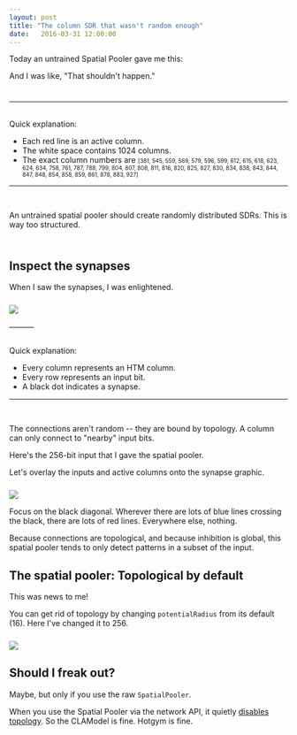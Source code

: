 ```yaml
---
layout: post
title: "The column SDR that wasn't random enough"
date:   2016-03-31 12:00:00
---
```


<script src="//d3js.org/d3.v3.min.js" charset="utf-8"></script>

<script>
function drawActiveColumns(columns, node) {
    var scale = 0.6,
        g = d3.select(node)
            .append('svg')
            .attr('width', 1024*scale + 2)
            .attr('height', 14 + 2)
            .style('margin-bottom', '10px')
            .append('g')
            .attr('transform', 'translate(1,1)');

    g.append('rect')
        .attr('width', 1024*scale)
        .attr('height', 14)
        .attr('fill', 'none')
        .attr('stroke', 'gray');

    g.selectAll('.column')
        .data(columns)
        .call(function(column) {
            column.enter()
                .append('rect')
                .attr('class', 'column')
                .attr('width', 2)
                .attr('height', 10)
                .attr('fill', 'crimson')
                .attr('stroke', 'none')
                .attr('y', 2);

            column.exit()
                .remove();
        })
        .attr('x', function(d, i) { return d*scale; });
}
</script>

Today an untrained Spatial Pooler gave me this:

<div id="theColumns"></div>

<script>

drawActiveColumns([381, 545, 559, 569, 579, 596, 599, 612, 615, 618, 623, 624, 634,
      758, 761, 787, 788, 799, 804, 807, 808, 811, 816, 820, 825, 827,
      830, 834, 838, 843, 844, 847, 848, 854, 858, 859, 861, 878, 883, 927],
     document.getElementById('theColumns'));
</script>

And I was like, "That shouldn't happen."

<div style="height:10px;"></div>

_______

<br/>Quick explanation:

- Each red line is an active column.
- The white space contains 1024 columns.
- The exact column numbers are <span style='font-size:10px;'>[381, 545, 559, 569, 579, 596, 599, 612, 615, 618, 623, 624, 634, 758, 761, 787, 788, 799, 804, 807, 808, 811, 816, 820, 825, 827,
 830, 834, 838, 843, 844, 847, 848, 854, 858, 859, 861, 878, 883, 927]</span>

_______

<div style="height:16px;"></div>

An untrained spatial pooler should create randomly distributed SDRs. This is way
too structured.

<div style="height:10px;"></div>

## Inspect the synapses

When I saw the synapses, I was enlightened.

<div style="height:10px;"></div>

<img src='/stuff/2016-03-31-synapses.png' />

<div style="height:10px;"></div>
_______

<br/>Quick explanation:

- Every column represents an HTM column.
- Every row represents an input bit.
- A black dot indicates a synapse.

_______

<div style="height:16px;"></div>

The connections aren't random -- they are bound by topology. A column can only
connect to "nearby" input bits.

Here's the 256-bit input that I gave the spatial pooler.

<div id="theEncoding"></div>

<script>
var onbits = [ 10,  16,  50,  57,  93, 103, 105, 106, 137, 144, 145, 147, 153,
                170, 185, 199, 203, 204, 216, 235, 243];

var g = d3.select(document.getElementById('theEncoding'))
        .append('svg')
        .attr('width', 2*256 + 2)
        .attr('height', 4 + 2)
        .style('margin-bottom', '10px')
        .append('g')
        .attr('transform', 'translate(1,1)');

g.append('rect')
    .attr('width', 2*256)
    .attr('height', 4)
    .attr('fill', 'none')
    .attr('stroke', 'gray');

g.selectAll('.onbit')
    .data(onbits)
    .call(function(onbit) {
        onbit.enter()
            .append('rect')
            .attr('class', 'onbit')
            .attr('width', 2)
            .attr('height', 4)
            .attr('fill', 'blue')
            .attr('stroke', 'none');

        onbit.exit()
            .remove();
    })
    .attr('x', function(d, i) { return d*2; });
</script>

Let's overlay the inputs and active columns onto the synapse graphic.

<div style="height:10px;"></div>

<img src='/stuff/2016-03-31-synapses-overlay.png' />

Focus on the black diagonal. Wherever there are lots of blue lines crossing the
black, there are lots of red lines. Everywhere else, nothing.

Because connections are topological, and because inhibition is global, this
spatial pooler tends to only detect patterns in a subset of the input.

## The spatial pooler: Topological by default

This was news to me!

You can get rid of topology by changing `potentialRadius` from its default
(16). Here I've changed it to 256.

<div id="theColumnsFixed"></div>

<script>
drawActiveColumns([ 16,  70,  98, 155, 210, 211, 220, 225, 256, 268, 357, 378, 385,
        434, 435, 444, 446, 455, 480, 503, 517, 525, 551, 603, 633, 650,
        655, 670, 727, 740, 795, 808, 815, 862, 880, 884, 929, 944, 965, 985],
     document.getElementById('theColumnsFixed'));
</script>

<div style="height:10px;"></div>

<img src='/stuff/2016-03-31-synapses-fixed.png' />

## Should I freak out?

Maybe, but only if you use the raw `SpatialPooler`.

When you use the Spatial Pooler via the network API, it quietly
[disables topology](https://github.com/numenta/nupic/blob/3d71ef7bc9e660d398040e42d0dcb6802a9bd066/src/nupic/regions/SPRegion.py#L467). So
the CLAModel is fine. Hotgym is fine.
